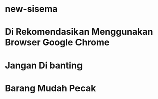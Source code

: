 # new-sisema
# Di Rekomendasikan Menggunakan Browser Google Chrome
# Jangan Di banting
# Barang Mudah Pecak
